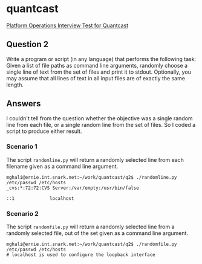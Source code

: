 # quantcast
[Platform Operations Interview Test for Quantcast](../../master/README.md)

## Question 2
Write a program or script (in any language) that performs the following task: Given a list of file paths as command line arguments, randomly choose a single line of text from the set of files and print it to stdout. Optionally, you may assume that all lines of text in all input files are of exactly the same length.


## Answers
I couldn't tell from the question whether the objective was a single random line from each file, or a single random line from the set of files. So I coded a script to produce either result.


### Scenario 1
The script `randomline.py` will return a randomly selected line from each filename given as a command line argument.

```
mghali@ernie.int.snark.net:~/work/quantcast/q2$ ./randomline.py /etc/passwd /etc/hosts
_cvs:*:72:72:CVS Server:/var/empty:/usr/bin/false

::1             localhost
```


### Scenario 2
The script `randomfile.py` will return a randomly selected line from a randomly selected file, out of the set given as a command line argument.

```
mghali@ernie.int.snark.net:~/work/quantcast/q2$ ./randomfile.py /etc/passwd /etc/hosts
# localhost is used to configure the loopback interface
```


